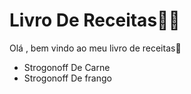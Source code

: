 # Livro De Receitas:woman_cook: #

Olá , bem vindo ao meu livro de receitas:wave:

- Strogonoff De Carne
- Strogonoff De frango
